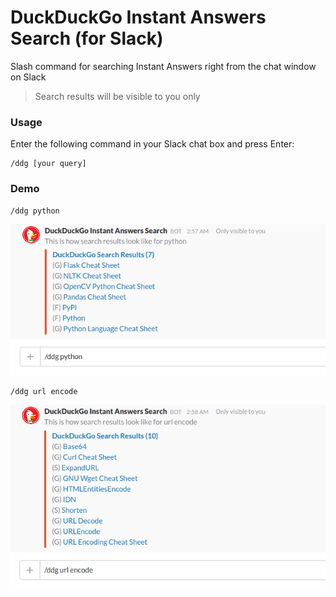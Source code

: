 # DuckDuckGo Instant Answers Search (for Slack)

Slash command for searching Instant Answers right from the chat window on Slack
> Search results will be visible to you only

### Usage

Enter the following command in your Slack chat box and press Enter:
```
/ddg [your query]
```

### Demo

```
/ddg python
```
![Python Search Results](screenshots/python-search-results.png?raw=true)

```
/ddg url encode
```
![URL Encode Search Results](screenshots/url-encode-search-results.png?raw=true)
